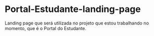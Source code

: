# Portal-Estudante-landing-page
 Landing page que será utilizada no projeto que estou trabalhando no momento, que é o Portal do Estudante.
